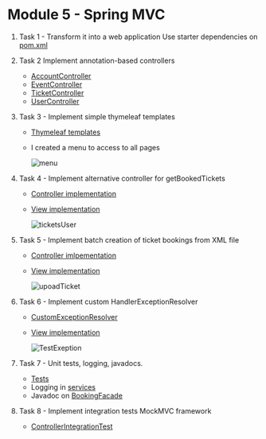 # Module 5 - Spring MVC

1. Task 1 - Transform it into a web application
   Use starter dependencies on [pom.xml](https://github.com/pedroasd/java-program/blob/m05-spring-mvc/pom.xml#L40)
2. Task 2 Implement annotation-based controllers
   - [AccountController](https://github.com/pedroasd/java-program/blob/m05-spring-mvc/src/main/java/com/pedro/controller/AccountController.java)
   - [EventController](https://github.com/pedroasd/java-program/blob/m05-spring-mvc/src/main/java/com/pedro/controller/EventController.java)
   - [TicketController](https://github.com/pedroasd/java-program/blob/m05-spring-mvc/src/main/java/com/pedro/controller/TicketController.java)
   - [UserController](https://github.com/pedroasd/java-program/blob/m05-spring-mvc/src/main/java/com/pedro/controller/UserController.java)
3. Task 3 - Implement simple thymeleaf templates
   - [Thymeleaf templates](https://github.com/pedroasd/java-program/tree/m05-spring-mvc/src/main/resources/templates)
   - I created a menu to access to all pages
     
     ![menu](https://github.com/user-attachments/assets/8d76d49b-e26e-466a-8676-3c62b87d5ce9)

4. Task 4 - Implement alternative controller for getBookedTickets
   - [Controller implementation](https://github.com/pedroasd/java-program/blob/m05-spring-mvc/src/main/java/com/pedro/controller/TicketController.java#L100)
   - [View implementation](https://github.com/pedroasd/java-program/blob/m05-spring-mvc/src/main/resources/templates/searchTickets.html#L29)

     ![ticketsUser](https://github.com/user-attachments/assets/da923f96-1784-47b7-a3d0-6438a53c9153)

5. Task 5 - Implement batch creation of ticket bookings from XML file
   - [Controller imlpementation](https://github.com/pedroasd/java-program/blob/m05-spring-mvc/src/main/java/com/pedro/controller/TicketController.java#L113)
   - [View implementation](https://github.com/pedroasd/java-program/blob/m05-spring-mvc/src/main/resources/templates/uploadTickets.html)

     ![upoadTicket](https://github.com/user-attachments/assets/a226eef0-9457-4e33-80d9-fe1dda2b2ba8)

6. Task 6 - Implement custom HandlerExceptionResolver
   - [CustomExceptionResolver](https://github.com/pedroasd/java-program/blob/m05-spring-mvc/src/main/java/com/pedro/exception/CustomExceptionResolver.java)
   - [View implementation](https://github.com/pedroasd/java-program/blob/m05-spring-mvc/src/main/resources/templates/error.html)

     ![TestExeption](https://github.com/user-attachments/assets/bda5d02c-58df-40ce-a9d2-1caac88cab1a)

7. Task 7 - Unit tests, logging, javadocs.
   - [Tests](https://github.com/pedroasd/java-program/tree/m05-spring-mvc/src/test/java/com/pedro)
   - Logging in [services](https://github.com/pedroasd/java-program/tree/m05-spring-mvc/src/main/java/com/pedro/service)
   - Javadoc on [BookingFacade](https://github.com/pedroasd/java-program/blob/m05-spring-mvc/src/main/java/com/pedro/facade/BookingFacade.java)

8. Task 8 - Implement integration tests MockMVC framework
   - [ControllerIntegrationTest](https://github.com/pedroasd/java-program/blob/m05-spring-mvc/src/test/java/com/pedro/controller/ControllerIntegrationTest.java)
   



